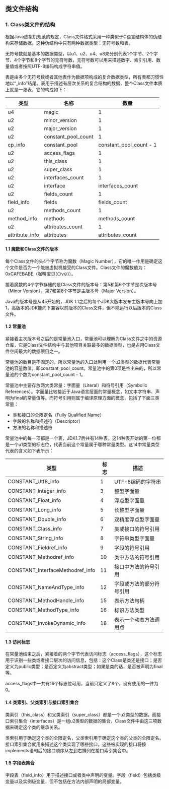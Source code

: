 ## 类文件结构

### 1. Class类文件的结构

根据Java虚拟机规范的规定，Class文件格式采用一种类似于C语言结构体的伪结构来存储数据。这种伪结构中只有两种数据类型：无符号数和表。

无符号数就是基本的数据类型，以u1、u2、u4、u8来分别代表1个字节、2个字节、4个字节和8个字节的无符号数，无符号数可以用来描述数字、索引引用、数量值或者按照UTF-8编码构成字符串值。

表是由多个无符号数或者其他表作为数据项构成的复合数据类型，所有表都习惯性地以“_info”结尾。表用于描述有层次关系的复合结构的数据，整个Class文件本质上就是一张表，它的构成如下：

| 类型           | 名称                | 数量                    |
| -------------- | ------------------- | ----------------------- |
| u4             | magic               | 1                       |
| u2             | minor_version       | 1                       |
| u2             | major_version       | 1                       |
| u2             | constant_pool_count | 1                       |
| cp_info        | constant_pool       | constant_pool_count - 1 |
| u2             | access_flags        | 1                       |
| u2             | this_class          | 1                       |
| u2             | super_class         | 1                       |
| u2             | interfaces_count    | 1                       |
| u2             | interface           | interfaces_count        |
| u2             | fields_count        | 1                       |
| field_info     | fields              | fields_count            |
| u2             | methods_count       | 1                       |
| method_info    | methods             | methods_count           |
| u2             | attributes_count    | 1                       |
| attribute_info | attributes          | attributes_count        |

#### 1.1 魔数和Class文件的版本

每个Class文件的头4个字节称为魔数（Magic Number），它的唯一作用是确定这个文件是否为一个能被虚拟机接受的Class文件。Class文件的魔数值为：0xCAFEBABE（咖啡宝贝(⊙v⊙)）。

接着魔数的4个字节存储的是Class文件的版本号：第5和第6个字节是次版本号（Minor Version），第7和第8个字节是主版本号（Major Version）。

Java的版本号是从45开始的，JDK 1.1之后的每个JDK大版本发布主版本号向上加1，高版本的JDK能向下兼容以前版本的Class文件，但不能运行以后版本的Class文件。

#### 1.2 常量池

紧接着主次版本号之后的是常量池入口，常量池可以理解为Class文件之中的资源仓库，它是Class文件结构中与其他项目关联最多的数据类型，也是占用Class文件空间最大的数据项目之一。

常量池的数目是不固定的，所以常量池的入口处利用一个u2类型的数据代表常量池的容量数值，即constant_pool_count。常量池中的第0项是空出来的，所以常量池的个数为constant_pool_count - 1。

常量池中主要存放两大类常量：字面量（Literal）和符号引用（Symbolic References）。字面量比较接近于Java语言层面的常量概念，如文本字符串、声明为final的常量值等。而符号引用则属于编译原理方面的概念，包括了下面三类常量：

- 类和接口的全限定名（Fully Qualified Name）
- 字段的名称和描述符（Descriptor）
- 方法的名称和描述符

常量池中的每一项都是一个表，JDK1.7后共有14种表。这14种表开始的第一位都是一个u1类型的标志位，代表当前这个常量属于哪种常量类型。这14中常量类型代表的含义如下表所示：

| 类型				| 标志 | 描述			|
|---|---|---|
| CONSTANT_Utf8_info |	1 |	UTF-8编码的字符串 |
| CONSTANT_lnteger_info |	3 |	整型字面量 |
| CONSTANT_Float_info |	4 |	浮点型字面量 |
| CONSTANT_Long_info |	5 |	长整型字面量 |
| CONSTANT_Double_info |	6 |	双精度浮点型字面量 |
| CONSTANT_Class_info | 7 |	类或接口的符号引用 |
| CONSTANT_String_info |	8 |	字符串类型字面量 |
| CONSTANT_Fieldref_info |	9 |	字段的符号引用 |
| CONSTANT_Methodref_info |	10 |	类中方法的符号引用 |
| CONSTANT_InterfaceMethodref_info | 11 |	接口中方法的符号引用 |
| CONSTANT_NameAndType_info |	12 |	字段或方法的部分符号引用 |
| CONSTANT_MethodHandle_info |	15 |	表示方法句柄 |
| CONSTANT_MethodType_info |	16 |	标识方法类型 |
| CONSTANT_InvokeDynamic_info |	18 |	表示一个动态方法调用点 |

#### 1.3 访问标志

在常量池结束之后，紧接着的两个字节代表访问标志（access_flags），这个标志用于识别一些类或者接口层次的访问信息，包括：这个Class是类还是接口；是否定义为public类型；是否定义为abstract类型；如果是类的话，是否被声明为final等。

access_flags中一共有16个标志位可用，当前只定义了8个，没有使用的一律为0。

#### 1.4 类索引、父类索引与接口索引集合

类索引（this_class）和父类索引（super_class）都是一个u2类型的数据，而接口索引集合（interfaces）是一组u2类型的数据的集合，Class文件中由这三项数据来确定这个类的继承关系。

类索引用于确定这个类的全限定名，父类索引用于确定这个类的父类的全限定名。接口索引集合就用来描述这个类实现了哪些接口，这些被实现的接口将按implements语句后的接口顺序从左到右排列在接口索引集合中。

#### 1.5 字段表集合

字段表（field_info）用于描述接口或者类中声明的变量。字段（field）包括类级变量以及实例级变量，但不包括在方法内部声明的局部变量。
